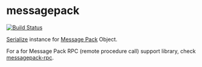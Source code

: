 # messagepack

[![Build Status](https://travis-ci.org/rodrigosetti/messagepack.svg?branch=master)](https://travis-ci.org/rodrigosetti/messagepack)

[Serialize](http://hackage.haskell.org/package/cereal) instance for
[Message Pack](http://msgpack.org) Object.

For a for Message Pack RPC (remote procedure call) support library, check [messagepack-rpc](http://hackage.haskell.org/package/messagepack-rpc).
